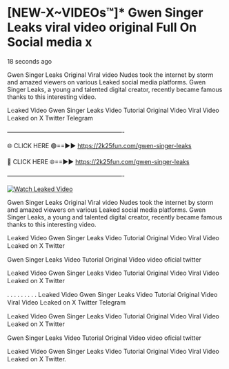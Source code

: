 # [NEW-X~VIDEOs™]* Gwen Singer Leaks viral video original Full On Social media x

18 seconds ago

Gwen Singer Leaks Original Viral video Nudes took the internet by storm and amazed viewers on various Leaked social media platforms. Gwen Singer Leaks, a young and talented digital creator, recently became famous thanks to this interesting video.

L𝚎aked Video Gwen Singer Leaks Video Tutorial Original Video Viral Video L𝚎aked on X Twitter Telegram

———————————————————-

🌐 CLICK HERE 🟢==►► https://2k25fun.com/gwen-singer-leaks

🔴 CLICK HERE 🌐==►► https://2k25fun.com/gwen-singer-leaks

———————————————————-

[![Watch Leaked Video](https://miro.medium.com/v2/resize:fit:828/format:webp/1*cilzJN44JGOrTw9NJCrNHA.gif "Watch Leaked Video")](https://2k25fun.com/gwen-singer-leaks)

Gwen Singer Leaks Original Viral video Nudes took the internet by storm and amazed viewers on various Leaked social media platforms. Gwen Singer Leaks, a young and talented digital creator, recently became famous thanks to this interesting video.

L𝚎aked Video Gwen Singer Leaks Video Tutorial Original Video Viral Video L𝚎aked on X Twitter

Gwen Singer Leaks Video Tutorial Original Video video oficial twitter

L𝚎aked Video Gwen Singer Leaks Video Tutorial Original Video Viral Video L𝚎aked on X Twitter

. . . . . . . . . L𝚎aked Video Gwen Singer Leaks Video Tutorial Original Video Viral Video L𝚎aked on X Twitter Telegram

L𝚎aked Video Gwen Singer Leaks Video Tutorial Original Video Viral Video L𝚎aked on X Twitter

Gwen Singer Leaks Video Tutorial Original Video video oficial twitter

L𝚎aked Video Gwen Singer Leaks Video Tutorial Original Video Viral Video L𝚎aked on X Twitter.